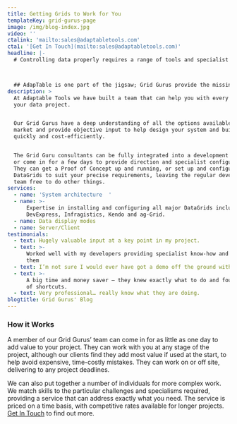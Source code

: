 ```yaml
---
title: Getting Grids to Work for You
templateKey: grid-gurus-page
image: /img/blog-index.jpg
video: ''
ctalink: 'mailto:sales@adaptabletools.com'
cta1: '[Get In Touch](mailto:sales@adaptabletools.com)'
headline: |-
  # Controlling data properly requires a range of tools and specialist skills.  



  ## AdapTable is one part of the jigsaw; Grid Gurus provide the missing pieces.
description: >
  At Adaptable Tools we have built a team that can help you with every aspect of
  your data project. 


  Our Grid Gurus have a deep understanding of all the options available in the
  market and provide objective input to help design your system and build it
  quickly and cost-efficiently.  


  The Grid Guru consultants can be fully integrated into a development project,
  or come in for a few days to provide direction and specialist configuration. 
  They can get a Proof of Concept up and running, or set up and configure your
  DataGrids to suit your precise requirements, leaving the regular development
  team free to do other things.
services:
  - name: 'System architecture  '
  - name: >-
      Expertise in installing and configuring all major DataGrids including
      DevExpress, Infragistics, Kendo and ag-Grid.
  - name: Data display modes
  - name: Server/Client
testimonials:
  - text: Hugely valuable input at a key point in my project.
  - text: >-
      Worked well with my developers providing specialist know-how and training
      them
  - text: I’m not sure I would ever have got a demo off the ground without them
  - text: >-
      A big time and money saver – they knew exactly what to do and found lots
      of shortcuts.
  - text: Very professional… really know what they are doing.
blogtitle: Grid Gurus' Blog
---
```


### How it Works

A member of our Grid Gurus’ team can come in for as little as one day to add value to your project. They can work with you at any stage of the project, although our clients find they add most value if used at the start, to help avoid expensive, time-costly mistakes. They can work on or off site, delivering to any project deadlines.

We can also put together a number of individuals for more complex work. We match skills to the particular challenges and specialisms required, providing a service that can address exactly what you need. The service is priced on a time basis, with competitive rates available for longer projects. [Get In Touch](mailto:sales@adaptabletools.com) to find out more.
